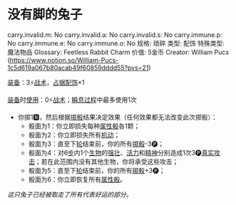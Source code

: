 # 没有脚的兔子

carry.invalid.m: No
carry.invalid.a: No
carry.invalid.s: No
carry.immune.p: No
carry.immune.e: No
carry.immune.o: No
规格: 琐碎
类型: 配饰
特殊类型: 魔法物品
Glossary: Feetless Rabbit Charm
价值: 5金币
Creator: William Pucs (https://www.notion.so/William-Pucs-1c5d619a067b80acab49f60859dddd55?pvs=21)

<aside>

[装备](https://www.notion.so/1b3d619a067b80f99057fe3412922dd5?pvs=21)：3⚡️[战术](https://www.notion.so/1b3d619a067b8051b6eaffd160aee01c?pvs=21)，[占据](https://www.notion.so/1b3d619a067b8021ba8fe7cef8b96857?pvs=21)[配饰](https://www.notion.so/1b3d619a067b80ddbc71f93b8a7d020f?pvs=21)×1

</aside>

<aside>

[装备](https://www.notion.so/1b3d619a067b80f99057fe3412922dd5?pvs=21)时[使用](https://www.notion.so/1b3d619a067b80bbbbacd6817c707325?pvs=21)：0⚡️[战术](https://www.notion.so/1b3d619a067b8051b6eaffd160aee01c?pvs=21)；[瞬息过程](https://www.notion.so/1b3d619a067b80aaa52efa8a891fe3ad?pvs=21)中最多使用1次

- 你掷1🅽，然后根据[掷骰](https://www.notion.so/1b3d619a067b80f89c53e38483e535c4?pvs=21)结果决定效果（任何效果都无法改变此次掷骰）：
    - 骰面为1：你立即损失每种[属性骰](https://www.notion.so/1b3d619a067b80d2a1ebea63149d92fb?pvs=21)各1颗；
    - 骰面为2：你立即损失所有[机动](https://www.notion.so/1b3d619a067b80ae8db3fa0eb0eb24d8?pvs=21)；
    - 骰面为3：直至下[轮](https://www.notion.so/1b3d619a067b80aeb62df5a99bfb8a82?pvs=21)结束前，你的所有[掷骰](https://www.notion.so/1b3d619a067b80f89c53e38483e535c4?pvs=21)-3🅟；
    - 骰面为4：对6[步](https://www.notion.so/1b3d619a067b800fb1cfe9f0ef45b9ef?pvs=21)内1个[生物](https://www.notion.so/1b3d619a067b80d0bbe1d113bf20ff1f?pvs=21)的[强壮](https://www.notion.so/1b3d619a067b8018b6a6d9d43490bbdc?pvs=21)、[活力](https://www.notion.so/1b3d619a067b805391c0d92f6a9c2e06?pvs=21)和[精神](https://www.notion.so/1b3d619a067b800a8da5d96dd60be2b1?pvs=21)分别造成1次3🅟[真实攻击](https://www.notion.so/1b4d619a067b80ae9a5cceb2a61e37aa?pvs=21)；若在此范围内没有其他生物，你将承受这些攻击；
    - 骰面为5：直至下[轮](https://www.notion.so/1b3d619a067b80aeb62df5a99bfb8a82?pvs=21)结束前，你的所有[掷骰](https://www.notion.so/1b3d619a067b80f89c53e38483e535c4?pvs=21)+3🅟；
    - 骰面为6：你立即恢复所有[属性骰](https://www.notion.so/1b3d619a067b80d2a1ebea63149d92fb?pvs=21)。
</aside>

*这只兔子已经被取走了所有代表好运的部分。*
